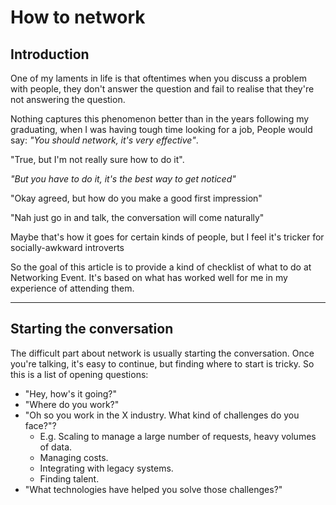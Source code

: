 # How to network

## Introduction

One of my laments in life is that oftentimes when you discuss a problem with people, they don't answer the question and fail to realise that they're not answering the question. 

Nothing captures this phenomenon better than in the years following my graduating, when I was having tough time looking for a job, People would say: _"You should network, it's very effective"_. 

"True, but I'm not really sure how to do it".

_"But you have to do it, it's the best way to get noticed"_

"Okay agreed, but how do you make a good first impression"

"Nah just go in and talk, the conversation will come naturally"

Maybe that's how it goes for certain kinds of people, but I feel it's tricker for socially-awkward introverts

So the goal of this article is to provide a kind of checklist of what to do at Networking Event. It's based on what has worked well for me in my experience of attending them. 

---

## Starting the conversation 

The difficult part about network is usually starting the conversation. Once you're talking, it's easy to continue, but finding where to start is tricky. So this is a list of opening questions:

- "Hey, how's it going?"
- "Where do you work?"
- "Oh so you work in the X industry. What kind of challenges do you face?"?
	- E.g. Scaling to manage a large number of requests, heavy volumes of data.
	- Managing costs.
	- Integrating with legacy systems.
	- Finding talent.
- "What technologies have helped you solve those challenges?"

